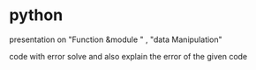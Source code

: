 # python

presentation on "Function &module " , "data Manipulation"

code with error solve and also explain the error of the given code
